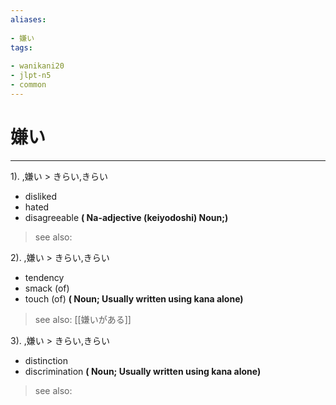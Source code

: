```yaml
---
aliases:
    
- 嫌い
tags:
    
- wanikani20
- jlpt-n5
- common
---
```


# 嫌い
---
1).
,嫌い > きらい,きらい

- disliked
- hated
- disagreeable
**( Na-adjective (keiyodoshi) Noun;)**
> see also: 
            
2).
,嫌い > きらい,きらい

- tendency
- smack (of)
- touch (of)
**( Noun; Usually written using kana alone)**
> see also:  [[嫌いがある]]
            
3).
,嫌い > きらい,きらい

- distinction
- discrimination
**( Noun; Usually written using kana alone)**
> see also: 
            